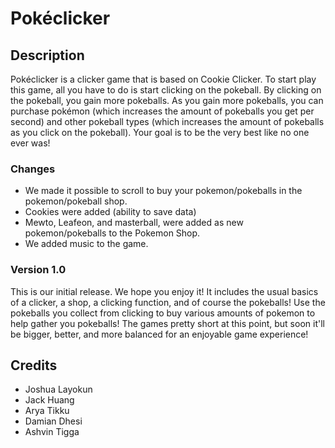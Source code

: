 # Pokéclicker

## Description
Pokéclicker is a clicker game that is based on Cookie Clicker. To start play this game, all you have to do is start clicking on the pokeball. By clicking on the pokeball, you gain more pokeballs. As you gain more pokeballs, you can purchase pokémon (which increases the amount of pokeballs you get per second) and other pokeball types (which increases the amount of pokeballs as you click on the pokeball). Your goal is to be the very best like no one ever was!
<!--
## FAQs

### Insert question here?
Insert answer here.

### Insert question here?
Insert answer here.

## Changelog

### Version 1.1
-->
### Changes
 * We made it possible to scroll to buy your pokemon/pokeballs in the pokemon/pokeball shop.
 * Cookies were added (ability to save data)
 * Mewto, Leafeon, and masterball, were added as new pokemon/pokeballs to the Pokemon Shop.
 * We added music to the game.


### Version 1.0
This is our initial release. We hope you enjoy it! It includes the usual basics of a clicker, a shop, a clicking function, and of course the pokeballs! Use the pokeballs you collect from clicking to buy various amounts of pokemon to help gather you pokeballs! The games pretty short at this point, but soon it'll be bigger, better, and more balanced for an enjoyable game experience!

## Credits
* Joshua Layokun
* Jack Huang
* Arya Tikku
* Damian Dhesi
* Ashvin Tigga

